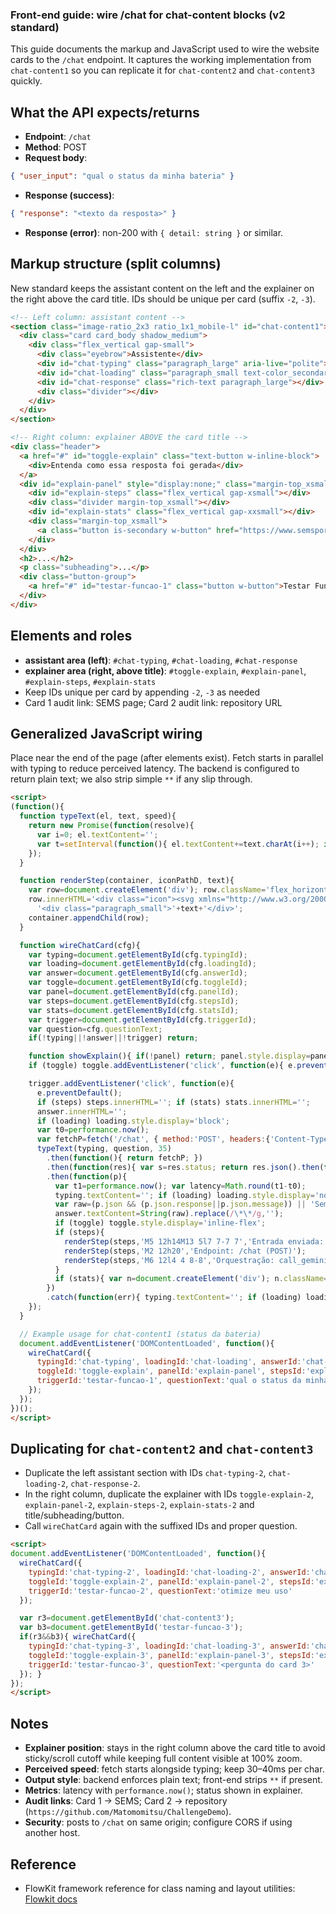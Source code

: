 ### Front-end guide: wire /chat for chat-content blocks (v2 standard)

This guide documents the markup and JavaScript used to wire the website cards to the `/chat` endpoint. It captures the working implementation from `chat-content1` so you can replicate it for `chat-content2` and `chat-content3` quickly.

## What the API expects/returns
- **Endpoint**: `/chat`
- **Method**: POST
- **Request body**:
```json
{ "user_input": "qual o status da minha bateria" }
```
- **Response (success)**:
```json
{ "response": "<texto da resposta>" }
```
- **Response (error)**: non-200 with `{ detail: string }` or similar.

## Markup structure (split columns)
New standard keeps the assistant content on the left and the explainer on the right above the card title. IDs should be unique per card (suffix `-2`, `-3`).

```html
<!-- Left column: assistant content -->
<section class="image-ratio_2x3 ratio_1x1_mobile-l" id="chat-content1">
  <div class="card card_body shadow_medium">
    <div class="flex_vertical gap-small">
      <div class="eyebrow">Assistente</div>
      <div id="chat-typing" class="paragraph_large" aria-live="polite"></div>
      <div id="chat-loading" class="paragraph_small text-color_secondary" style="display:none;">Consultando API…</div>
      <div id="chat-response" class="rich-text paragraph_large"></div>
      <div class="divider"></div>
    </div>
  </div>
</section>

<!-- Right column: explainer ABOVE the card title -->
<div class="header">
  <a href="#" id="toggle-explain" class="text-button w-inline-block">
    <div>Entenda como essa resposta foi gerada</div>
  </a>
  <div id="explain-panel" style="display:none;" class="margin-top_xsmall">
    <div id="explain-steps" class="flex_vertical gap-xsmall"></div>
    <div class="divider margin-top_xsmall"></div>
    <div id="explain-stats" class="flex_vertical gap-xxsmall"></div>
    <div class="margin-top_xsmall">
      <a class="button is-secondary w-button" href="https://www.semsportal.com/powerstation/PowerStatusSnMin/6ef62eb2-7959-4c49-ad0a-0ce75565023a" target="_blank" rel="noopener">Audite essa resposta</a>
    </div>
  </div>
  <h2>...</h2>
  <p class="subheading">...</p>
  <div class="button-group">
    <a href="#" id="testar-funcao-1" class="button w-button">Testar Função</a>
  </div>
</div>
```

## Elements and roles
- **assistant area (left)**: `#chat-typing`, `#chat-loading`, `#chat-response`
- **explainer area (right, above title)**: `#toggle-explain`, `#explain-panel`, `#explain-steps`, `#explain-stats`
- Keep IDs unique per card by appending `-2`, `-3` as needed
- Card 1 audit link: SEMS page; Card 2 audit link: repository URL

## Generalized JavaScript wiring
Place near the end of the page (after elements exist). Fetch starts in parallel with typing to reduce perceived latency. The backend is configured to return plain text; we also strip simple `**` if any slip through.

```html
<script>
(function(){
  function typeText(el, text, speed){
    return new Promise(function(resolve){
      var i=0; el.textContent='';
      var t=setInterval(function(){ el.textContent+=text.charAt(i++); if(i>=text.length){ clearInterval(t); resolve(); } }, speed);
    });
  }

  function renderStep(container, iconPathD, text){
    var row=document.createElement('div'); row.className='flex_horizontal gap-xxsmall';
    row.innerHTML='<div class="icon"><svg xmlns="http://www.w3.org/2000/svg" width="16" height="16" viewBox="0 0 24 24" fill="none"><path d="'+iconPathD+'" stroke="currentColor" stroke-width="1.5" stroke-linecap="round" stroke-linejoin="round"></path></svg></div>'+
      '<div class="paragraph_small">'+text+'</div>';
    container.appendChild(row);
  }

  function wireChatCard(cfg){
    var typing=document.getElementById(cfg.typingId);
    var loading=document.getElementById(cfg.loadingId);
    var answer=document.getElementById(cfg.answerId);
    var toggle=document.getElementById(cfg.toggleId);
    var panel=document.getElementById(cfg.panelId);
    var steps=document.getElementById(cfg.stepsId);
    var stats=document.getElementById(cfg.statsId);
    var trigger=document.getElementById(cfg.triggerId);
    var question=cfg.questionText;
    if(!typing||!answer||!trigger) return;

    function showExplain(){ if(!panel) return; panel.style.display=panel.style.display==='none'?'block':'none'; }
    if (toggle) toggle.addEventListener('click', function(e){ e.preventDefault(); showExplain(); });

    trigger.addEventListener('click', function(e){
      e.preventDefault();
      if (steps) steps.innerHTML=''; if (stats) stats.innerHTML='';
      answer.innerHTML='';
      if (loading) loading.style.display='block';
      var t0=performance.now();
      var fetchP=fetch('/chat', { method:'POST', headers:{'Content-Type':'application/json'}, body:JSON.stringify({ user_input: question }) });
      typeText(typing, question, 35)
        .then(function(){ return fetchP; })
        .then(function(res){ var s=res.status; return res.json().then(function(j){ return {status:s,json:j}; }); })
        .then(function(p){
          var t1=performance.now(); var latency=Math.round(t1-t0);
          typing.textContent=''; if (loading) loading.style.display='none';
          var raw=(p.json && (p.json.response||p.json.message)) || 'Sem resposta.';
          answer.textContent=String(raw).replace(/\*\*/g,'');
          if (toggle) toggle.style.display='inline-flex';
          if (steps){
            renderStep(steps,'M5 12h14M13 5l7 7-7 7','Entrada enviada: "'+question+'"');
            renderStep(steps,'M2 12h20','Endpoint: /chat (POST)');
            renderStep(steps,'M6 12l4 4 8-8','Orquestração: call_geminiapi');
          }
          if (stats){ var n=document.createElement('div'); n.className='paragraph_small'; n.textContent='Status HTTP: '+p.status+' · Tempo de resposta: '+latency+' ms'; stats.appendChild(n); }
        })
        .catch(function(err){ typing.textContent=''; if (loading) loading.style.display='none'; answer.textContent='Erro ao consultar a API.'; console.error(err); });
    });
  }

  // Example usage for chat-content1 (status da bateria)
  document.addEventListener('DOMContentLoaded', function(){
    wireChatCard({
      typingId:'chat-typing', loadingId:'chat-loading', answerId:'chat-response',
      toggleId:'toggle-explain', panelId:'explain-panel', stepsId:'explain-steps', statsId:'explain-stats',
      triggerId:'testar-funcao-1', questionText:'qual o status da minha bateria'
    });
  });
})();
</script>
```

## Duplicating for `chat-content2` and `chat-content3`
- Duplicate the left assistant section with IDs `chat-typing-2`, `chat-loading-2`, `chat-response-2`.
- In the right column, duplicate the explainer with IDs `toggle-explain-2`, `explain-panel-2`, `explain-steps-2`, `explain-stats-2` and title/subheading/button.
- Call `wireChatCard` again with the suffixed IDs and proper question.

```html
<script>
document.addEventListener('DOMContentLoaded', function(){
  wireChatCard({
    typingId:'chat-typing-2', loadingId:'chat-loading-2', answerId:'chat-response-2',
    toggleId:'toggle-explain-2', panelId:'explain-panel-2', stepsId:'explain-steps-2', statsId:'explain-stats-2',
    triggerId:'testar-funcao-2', questionText:'otimize meu uso'
  });

  var r3=document.getElementById('chat-content3');
  var b3=document.getElementById('testar-funcao-3');
  if(r3&&b3){ wireChatCard({
    typingId:'chat-typing-3', loadingId:'chat-loading-3', answerId:'chat-response-3',
    toggleId:'toggle-explain-3', panelId:'explain-panel-3', stepsId:'explain-steps-3', statsId:'explain-stats-3',
    triggerId:'testar-funcao-3', questionText:'<pergunta do card 3>'
  }); }
});
</script>
```

## Notes
- **Explainer position**: stays in the right column above the card title to avoid sticky/scroll cutoff while keeping full content visible at 100% zoom.
- **Perceived speed**: fetch starts alongside typing; keep 30–40ms per char.
- **Output style**: backend enforces plain text; front-end strips `**` if present.
- **Metrics**: latency with `performance.now()`; status shown in explainer.
- **Audit links**: Card 1 → SEMS; Card 2 → repository (`https://github.com/Matomomitsu/ChallengeDemo`).
- **Security**: posts to `/chat` on same origin; configure CORS if using another host.

## Reference
- FlowKit framework reference for class naming and layout utilities: [Flowkit docs](https://developers.webflow.com/flowkit/getting-started/intro)



